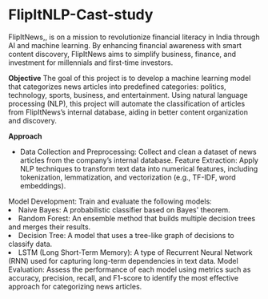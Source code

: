 # FlipItNLP-Cast-study
FlipItNews,, is on a mission to revolutionize financial literacy in India through AI and machine learning. By enhancing financial awareness with smart content discovery, FlipItNews aims to simplify business, finance, and investment for millennials and first-time investors.

<b>Objective</b>
The goal of this project is to develop a machine learning model that categorizes news articles into predefined categories: politics, technology, sports, business, and entertainment. Using natural language processing (NLP), this project will automate the classification of articles from FlipItNews’s internal database, aiding in better content organization and discovery.

<b>Approach</b>
<ul>
<li>Data Collection and Preprocessing: Collect and clean a dataset of news articles from the company’s internal database.
Feature Extraction: Apply NLP techniques to transform text data into numerical features, including tokenization, lemmatization, and vectorization (e.g., TF-IDF, word embeddings).</li>
</ul>
</ul>Model Development: Train and evaluate the following models:</li>
<li>Naive Bayes: A probabilistic classifier based on Bayes' theorem.</li>
<li>Random Forest: An ensemble method that builds multiple decision trees and merges their results.</li>
<li>Decision Tree: A model that uses a tree-like graph of decisions to classify data.</li>
<li>LSTM (Long Short-Term Memory): A type of Recurrent Neural Network (RNN) used for capturing long-term dependencies in text data.
Model Evaluation: Assess the performance of each model using metrics such as accuracy, precision, recall, and F1-score to identify the most effective approach for categorizing news articles.</li>
</ul>
